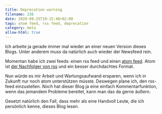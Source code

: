 ```yaml
---
title: Deprecation warning
filename: 236
date: 2020-09-25T19:15:48+02:00
tags: atom feed, rss feed, deprecation
category: meta
allow-html: true
---
```

<p>Ich arbeite ja gerade immer mal wieder an einer neuen Version dieses Blogs. Unter anderem muss da natürlich auch wieder der Newsfeed rein.</p>
<p>Momentan habe ich zwei feeds: einen rss feed und einen <a href="https://blog.strangerthanusual.de/feed.atom">atom feed</a>. Atom ist <a href="https://de.wikipedia.org/wiki/Atom_(Format)">der Nachfolger von rss</a> und ein besser durchdachtes Format.</p>
<p>Nun würde es mir Arbeit und Wartungsaufwand ersparen, wenn ich in Zukunft nur noch atom unterstützen müsste. Deswegen plane ich, den rss-feed einzustellen. <em>Noch</em> hat dieser Blog ja eine einfach Kommentarfunktion, wenn das jemandem Probleme bereitet, kann man das da gerne äußern.</p>
<p>Gesetzt natürlich den Fall, dass mehr als eine Handvoll Leute, die ich persönlich kenne, dieses Blog lesen.</p>
